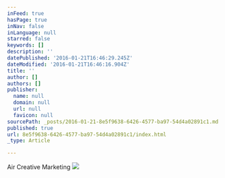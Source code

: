 ```yaml
---
inFeed: true
hasPage: true
inNav: false
inLanguage: null
starred: false
keywords: []
description: ''
datePublished: '2016-01-21T16:46:29.245Z'
dateModified: '2016-01-21T16:46:16.904Z'
title: ''
author: []
authors: []
publisher:
  name: null
  domain: null
  url: null
  favicon: null
sourcePath: _posts/2016-01-21-8e5f9638-6426-4577-ba97-54d4a02891c1.md
published: true
url: 8e5f9638-6426-4577-ba97-54d4a02891c1/index.html
_type: Article

---
```

Air Creative Marketing
![](https://the-grid-user-content.s3-us-west-2.amazonaws.com/bf90ee6f-52d9-4290-99f1-840bb6128b75.jpg)